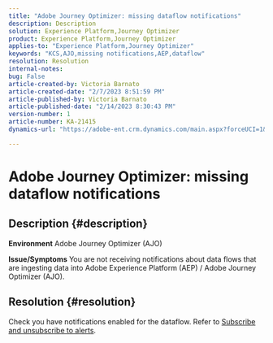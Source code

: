 ```yaml
---
title: "Adobe Journey Optimizer: missing dataflow notifications"
description: Description
solution: Experience Platform,Journey Optimizer
product: Experience Platform,Journey Optimizer
applies-to: "Experience Platform,Journey Optimizer"
keywords: "KCS,AJO,missing notifications,AEP,dataflow"
resolution: Resolution
internal-notes: 
bug: False
article-created-by: Victoria Barnato
article-created-date: "2/7/2023 8:51:59 PM"
article-published-by: Victoria Barnato
article-published-date: "2/14/2023 8:30:43 PM"
version-number: 1
article-number: KA-21415
dynamics-url: "https://adobe-ent.crm.dynamics.com/main.aspx?forceUCI=1&pagetype=entityrecord&etn=knowledgearticle&id=3475a73e-29a7-ed11-aad1-6045bd0065f9"

---
```

# Adobe Journey Optimizer: missing dataflow notifications

## Description {#description}

<b>Environment</b>
Adobe Journey Optimizer (AJO)


<b>Issue/Symptoms</b>
You are not receiving notifications about data flows that are ingesting data into Adobe Experience Platform (AEP) / Adobe Journey Optimizer (AJO).


## Resolution {#resolution}


Check you have notifications enabled for the dataflow. Refer to [Subscribe and unsubscribe to alerts](https://experienceleague.adobe.com/docs/experience-platform/sources/ui-tutorials/alerts.html?lang=en#subscribe-and-unsubscribe-to-alerts).


